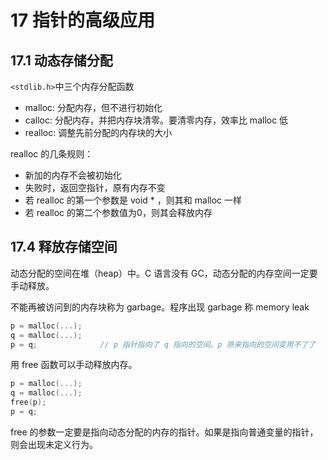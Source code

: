# 17 指针的高级应用

## 17.1 动态存储分配

`<stdlib.h>`中三个内存分配函数

- malloc: 分配内存，但不进行初始化
- calloc: 分配内存，并把内存块清零。要清零内存，效率比 malloc 低
- realloc: 调整先前分配的内存块的大小

realloc 的几条规则：

- 新加的内存不会被初始化
- 失败时，返回空指针，原有内存不变
- 若 realloc 的第一个参数是 void * ，则其和 malloc 一样
- 若 realloc 的第二个参数值为0，则其会释放内存

## 17.4 释放存储空间

动态分配的空间在堆（heap）中。C 语言没有 GC，动态分配的内存空间一定要手动释放。

不能再被访问到的内存块称为 garbage。程序出现 garbage 称 memory leak

```c
p = malloc(...);
q = malloc(...);
p = q;              // p 指针指向了 q 指向的空间。p 原来指向的空间变用不了了
```

用 free 函数可以手动释放内存。

```c
p = malloc(...);
q = malloc(...);
free(p);
p = q;
```

free 的参数一定要是指向动态分配的内存的指针。如果是指向普通变量的指针，则会出现未定义行为。
